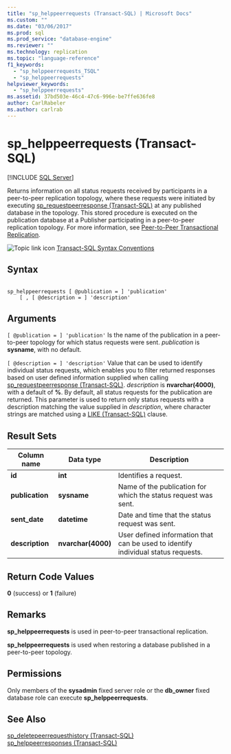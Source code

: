 ```yaml
---
title: "sp_helppeerrequests (Transact-SQL) | Microsoft Docs"
ms.custom: ""
ms.date: "03/06/2017"
ms.prod: sql
ms.prod_service: "database-engine"
ms.reviewer: ""
ms.technology: replication
ms.topic: "language-reference"
f1_keywords: 
  - "sp_helppeerrequests_TSQL"
  - "sp_helppeerrequests"
helpviewer_keywords: 
  - "sp_helppeerrequests"
ms.assetid: 37bd503e-46c4-47c6-996e-be7ffe636fe8
author: CarlRabeler
ms.author: carlrab
---
```

# sp_helppeerrequests (Transact-SQL)
[!INCLUDE [SQL Server](../../includes/applies-to-version/sqlserver.md)]

  Returns information on all status requests received by participants in a peer-to-peer replication topology, where these requests were initiated by executing [sp_requestpeerresponse &#40;Transact-SQL&#41;](../../relational-databases/system-stored-procedures/sp-requestpeerresponse-transact-sql.md) at any published database in the topology. This stored procedure is executed on the publication database at a Publisher participating in a peer-to-peer replication topology. For more information, see [Peer-to-Peer Transactional Replication](../../relational-databases/replication/transactional/peer-to-peer-transactional-replication.md).  
  
 ![Topic link icon](../../database-engine/configure-windows/media/topic-link.gif "Topic link icon") [Transact-SQL Syntax Conventions](../../t-sql/language-elements/transact-sql-syntax-conventions-transact-sql.md)  
  
## Syntax  
  
```  
  
sp_helppeerrequests [ @publication = ] 'publication'  
    [ , [ @description = ] 'description'  
```  
  
## Arguments  
`[ @publication = ] 'publication'`
 Is the name of the publication in a peer-to-peer topology for which status requests were sent. *publication* is **sysname**, with no default.  
  
`[ @description = ] 'description'`
 Value that can be used to identify individual status requests, which enables you to filter returned responses based on user defined information supplied when calling [sp_requestpeerresponse &#40;Transact-SQL&#41;](../../relational-databases/system-stored-procedures/sp-requestpeerresponse-transact-sql.md). *description* is **nvarchar(4000)**, with a default of **%**. By default, all status requests for the publication are returned. This parameter is used to return only status requests with a description matching the value supplied in *description*, where character strings are matched using a [LIKE &#40;Transact-SQL&#41;](../../t-sql/language-elements/like-transact-sql.md) clause.  
  
## Result Sets  
  
|Column name|Data type|Description|  
|-----------------|---------------|-----------------|  
|**id**|**int**|Identifies a request.|  
|**publication**|**sysname**|Name of the publication for which the status request was sent.|  
|**sent_date**|**datetime**|Date and time that the status request was sent.|  
|**description**|**nvarchar(4000)**|User defined information that can be used to identify individual status requests.|  
  
## Return Code Values  
 **0** (success) or **1** (failure)  
  
## Remarks  
 **sp_helppeerrequests** is used in peer-to-peer transactional replication.  
  
 **sp_helppeerrequests** is used when restoring a database published in a peer-to-peer topology.  
  
## Permissions  
 Only members of the **sysadmin** fixed server role or the **db_owner** fixed database role can execute **sp_helppeerrequests**.  
  
## See Also  
 [sp_deletepeerrequesthistory &#40;Transact-SQL&#41;](../../relational-databases/system-stored-procedures/sp-deletepeerrequesthistory-transact-sql.md)   
 [sp_helppeerresponses &#40;Transact-SQL&#41;](../../relational-databases/system-stored-procedures/sp-helppeerresponses-transact-sql.md)  
  
  
